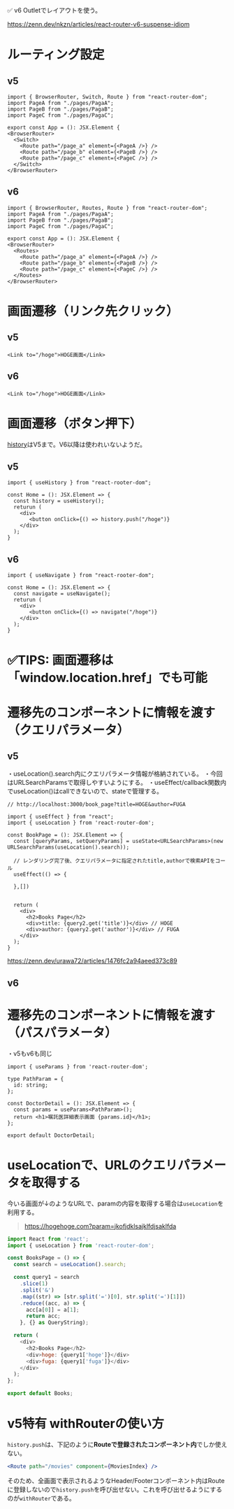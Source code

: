 ✅ v6 Outletでレイアウトを使う。

https://zenn.dev/nkzn/articles/react-router-v6-suspense-idiom

# ルーティング設定

## v5
```tsx
import { BrowserRouter, Switch, Route } from "react-router-dom";
import PageA from "./pages/PagaA";
import PageB from "./pages/PagaB";
import PageC from "./pages/PagaC";

export const App = (): JSX.Element {
<BrowserRouter>
  <Switch>
    <Route path="/page_a" element={<PageA />} />
    <Route path="/page_b" element={<PageB />} />
    <Route path="/page_c" element={<PageC />} />
  </Switch>
</BrowserRouter>

```

## v6
```tsx
import { BrowserRouter, Routes, Route } from "react-router-dom";
import PageA from "./pages/PagaA";
import PageB from "./pages/PagaB";
import PageC from "./pages/PagaC";

export const App = (): JSX.Element {
<BrowserRouter>
  <Routes>
    <Route path="/page_a" element={<PageA />} />
    <Route path="/page_b" element={<PageB />} />
    <Route path="/page_c" element={<PageC />} />
  </Routes>
</BrowserRouter>
```

# 画面遷移（リンク先クリック）
## v5
```tsx
<Link to="/hoge">HOGE画面</Link>
```

## v6
```tsx
<Link to="/hoge">HOGE画面</Link>
```

# 画面遷移（ボタン押下）
[history](https://www.npmjs.com/package/history)はV5まで。V6以降は使われいないようだ。
## v5
```tsx
import { useHistory } from "react-rooter-dom";

const Home = (): JSX.Element => {
  const history = useHistory();
  returun (
    <div>
       <button onClick={() => history.push("/hoge")}
    </div>
  );
}
```

## v6
```tsx
import { useNavigate } from "react-rooter-dom";

const Home = (): JSX.Element => {
  const navigate = useNavigate();
  returun (
    <div>
       <button onClick={() => navigate("/hoge")}
    </div>
  );
}
```

# ✅TIPS: 画面遷移は「window.location.href」でも可能

# 遷移先のコンポーネントに情報を渡す（クエリパラメータ）
## v5
・useLocation().search内にクエリパラメータ情報が格納されている。
・今回はURLSearchParamsで取得しやすいようにする。
・useEffect/callback関数内でuseLocation()はcallできないので、stateで管理する。
```tsx
// http://localhost:3000/book_page?title=HOGE&author=FUGA

import { useEffect } from "react";
import { useLocation } from 'react-router-dom';

const BookPage = (): JSX.Element => {
  const [queryParams, setQueryParams] = useState<URLSearchParams>(new URLSearchParams(useLocation().search));

  // レンダリング完了後、クエリパラメータに指定されたtitle,authorで検索APIをコール
  useEffect(() => {

  },[])
  

  return (
    <div>
      <h2>Books Page</h2>
      <div>title: {query2.get('title')}</div> // HOGE
      <div>author: {query2.get('author')}</div> // FUGA
    </div>
  );
}
```

https://zenn.dev/urawa72/articles/1476fc2a94aeed373c89

## v6

# 遷移先のコンポーネントに情報を渡す（パスパラメータ）
・v5もv6も同じ
```tsx
import { useParams } from 'react-router-dom';

type PathParam = {
  id: string;
};

const DoctorDetail = (): JSX.Element => {
  const params = useParams<PathParam>();
  return <h1>嘱託医詳細表示画面 {params.id}</h1>;
};

export default DoctorDetail;
```

# useLocationで、URLのクエリパラメータを取得する
今いる画面が↓のようなURLで、paramの内容を取得する場合は`useLocation`を利用する。
> https://hogehoge.com?param=jkofjdklsajklfdjsaklfda

```js
import React from 'react';
import { useLocation } from 'react-router-dom';

const BooksPage = () => {
  const search = useLocation().search;

  const query1 = search
    .slice(1)
    .split('&')
    .map((str) => [str.split('=')[0], str.split('=')[1]])
    .reduce((acc, a) => {
      acc[a[0]] = a[1];
      return acc;
    }, {} as QueryString);

  return (
    <div>
      <h2>Books Page</h2>
      <div>hoge: {query1['hoge']}</div>
      <div>fuga: {query1['fuga']}</div>
    </div>
  );
};

export default Books;
```

# v5特有 withRouterの使い方
`history.push`は、下記のように**Routeで登録されたコンポーネント内**でしか使えない。
```jsx
<Route path="/movies" component={MoviesIndex} />
```
そのため、全画面で表示されるようなHeader/Footerコンポーネント内はRouteに登録しないので`history.push`を呼び出せない。これを呼び出せるようにするのが`withRouter`である。
